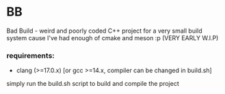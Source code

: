 # BB

Bad Build - weird and poorly coded C++ project for a very small build system cause I've had enough of cmake and meson :p (VERY EARLY W.I.P)

### **requirements**:

- clang (>=17.0.x) [or gcc >=14.x, compiler can be changed in build.sh]

simply run the build.sh script to build and compile the project
